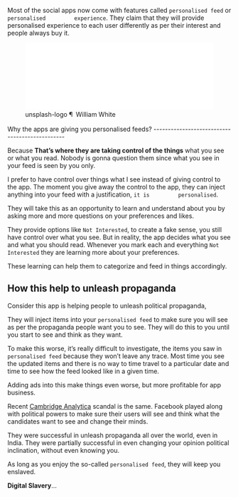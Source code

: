 Most of the social apps now come with features called `personalised feed` or `personalised         experience`. They claim that they will provide personalised experience to each user differently as per their interest and people always buy it.

<figure><embed src="%7B%7B%20page.image%20%7D%7D" style="width:100.0%" /><figcaption>unsplash-logo ¶ <span style="display:inline-block;padding:2px 3px">William White</span></figcaption></figure>Why the apps are giving you personalised feeds?
-----------------------------------------------

Because **That’s where they are taking control of the things** what you see or what you read. Nobody is gonna question them since what you see in your feed is seen by you only.

I prefer to have control over things what I see instead of giving control to the app. The moment you give away the control to the app, they can inject anything into your feed with a justification, `it is         personalised`.

They will take this as an opportunity to learn and understand about you by asking more and more questions on your preferences and likes.

They provide options like `Not Interested`, to create a fake sense, you still have control over what you see. But in reality, the app decides what you see and what you should read. Whenever you mark each and everything `Not Interested` they are learning more about your preferences.

These learning can help them to categorize and feed in things accordingly.

How this help to unleash propaganda
-----------------------------------

Consider this app is helping people to unleash political propaganda,

They will inject items into your `personalised feed` to make sure you will see as per the propaganda people want you to see. They will do this to you until you start to see and think as they want.

To make this worse, it’s really difficult to investigate, the items you saw in `personalised feed` because they won’t leave any trace. Most time you see the updated items and there is no way to time travel to a particular date and time to see how the feed looked like in a given time.

Adding ads into this make things even worse, but more profitable for app business.

Recent [Cambridge Analytica](https://www.theguardian.com/uk-news/2019/mar/17/cambridge-analytica-year-on-lesson-in-institutional-failure-christopher-wylie#img-5) scandal is the same. Facebook played along with political powers to make sure their users will see and think what the candidates want to see and change their minds.

They were successful in unleash propaganda all over the world, even in India. They were partially successful in even changing your opinion political inclination, without even knowing you.

As long as you enjoy the so-called `personalised feed`, they will keep you enslaved.

**Digital Slavery**…
